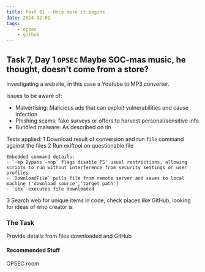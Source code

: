```yaml
---
title: Post 61 - Once more it begins
date: 2024-12-01
tags:
    - opsec
    - github
---
```

## Task 7, Day 1 `OPSEC` Maybe SOC-mas music, he thought, doesn't come from a store?

Investigating a website, in this case a Youtube to MP3 converter.

Issues to be aware of:
- Malvertising: Malicious ads that can exploit vulnerabilities and cause infection
- Phishing scams: fake surveys or offers to harvest personal/sensitive info
- Bundled malware: As described on tin

Tests applied: 
1 Download result of conversion and run `file` command against the files
2 Run exiftool on questionable file 

    Embedded command details:
    - `-ep Bypass -nop` flags disable PS' usual restrictions, allowing scripts to run without interference from security settings or user profiles
    - `DownloadFile` pulls file from remote server and saves to local machine ('download source','target path')
    - `iex` executes file downloaded

3 Search web for unique items in code, check places like GitHub, looking for ideas of who creator is

### The Task
Provide details from files downloaded and GitHub

#### Recommended Stuff
OPSEC room

